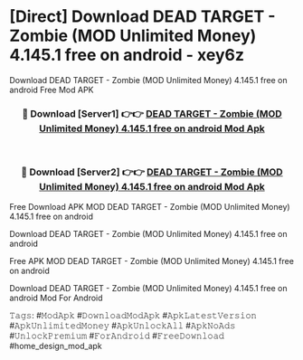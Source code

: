 # [Direct] Download DEAD TARGET - Zombie (MOD Unlimited Money) 4.145.1 free on android - xey6z
Download DEAD TARGET - Zombie (MOD Unlimited Money) 4.145.1 free on android Free Mod APK

<div align="center">
<h3>🔴 Download [Server1] 👉👉 <a href="https://apk-comot.site?title=DEAD_TARGET_-_Zombie_(MOD_Unlimited_Money)_4.145.1_free_on_android">DEAD TARGET - Zombie (MOD Unlimited Money) 4.145.1 free on android Mod Apk</a></h3><br>

<h3>🔴 Download [Server2] 👉👉 <a href="https://apk-comot.site?title=DEAD_TARGET_-_Zombie_(MOD_Unlimited_Money)_4.145.1_free_on_android">DEAD TARGET - Zombie (MOD Unlimited Money) 4.145.1 free on android Mod Apk</a></h3>
</div>


Free Download APK MOD DEAD TARGET - Zombie (MOD Unlimited Money) 4.145.1 free on android

Download DEAD TARGET - Zombie (MOD Unlimited Money) 4.145.1 free on android 

Free APK MOD DEAD TARGET - Zombie (MOD Unlimited Money) 4.145.1 free on android 

Download DEAD TARGET - Zombie (MOD Unlimited Money) 4.145.1 free on android Mod For Android

𝚃𝚊𝚐𝚜: #𝙼𝚘𝚍𝙰𝚙𝚔 #𝙳𝚘𝚠𝚗𝚕𝚘𝚊𝚍𝙼𝚘𝚍𝙰𝚙𝚔 #𝙰𝚙𝚔𝙻𝚊𝚝𝚎𝚜𝚝𝚅𝚎𝚛𝚜𝚒𝚘𝚗 #𝙰𝚙𝚔𝚄𝚗𝚕𝚒𝚖𝚒𝚝𝚎𝚍𝙼𝚘𝚗𝚎𝚢 #𝙰𝚙𝚔𝚄𝚗𝚕𝚘𝚌𝚔𝙰𝚕𝚕 #𝙰𝚙𝚔𝙽𝚘𝙰𝚍𝚜 #𝚄𝚗𝚕𝚘𝚌𝚔𝙿𝚛𝚎𝚖𝚒𝚞𝚖 #𝙵𝚘𝚛𝙰𝚗𝚍𝚛𝚘𝚒𝚍 #𝙵𝚛𝚎𝚎𝙳𝚘𝚠𝚗𝚕𝚘𝚊𝚍 #home_design_mod_apk